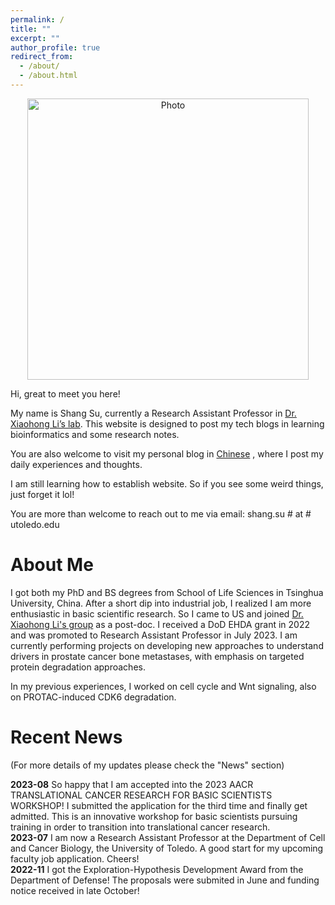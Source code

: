 ```yaml
---
permalink: /
title: ""
excerpt: ""
author_profile: true
redirect_from: 
  - /about/
  - /about.html
---
```


<p align="center">
  <img src="https://sushang-thu.github.io/files/Shang_in_Miami.jpg?raw=true" alt="Photo" style="width: 450px;"/> 
</p>


<p>Hi, great to meet you here!</p>
<p>My name is Shang Su, currently a Research Assistant Professor in <a href="https://xiaohonglilab.com/">Dr. Xiaohong Li’s lab</a>. This website is designed to post my tech blogs in learning bioinformatics and some research notes.</p>
<p>You are also welcome to visit my personal blog in <a href="https://sushang.life/">Chinese</a> , where I post my daily experiences and thoughts.</p>
<p>I am still learning how to establish website. So if you see some weird things, just forget it lol!</p>
<p>You are more than welcome to reach out to me via email: shang.su # at # utoledo.edu</p>

# About Me

I got both my PhD and BS degrees from School of Life Sciences in Tsinghua University, China. After a short dip into industrial job, I realized I am more enthusiastic in basic scientific research. So I came to US and joined <a href="https://xiaohonglilab.com/">Dr. Xiaohong Li's group</a> as a post-doc. I received a DoD EHDA grant in 2022 and was promoted to Research Assistant Professor in July 2023.
I am currently performing projects on developing new approaches to understand drivers in prostate cancer bone metastases, with emphasis on targeted protein degradation approaches.

In my previous experiences, I worked on cell cycle and Wnt signaling, also on PROTAC-induced CDK6 degradation.



# Recent News

(For more details of my updates please check the "News" section)

<strong>2023-08</strong> So happy that I am accepted into the 2023 AACR TRANSLATIONAL CANCER RESEARCH FOR BASIC SCIENTISTS WORKSHOP! I submitted the application for the third time and finally get admitted. This is an innovative workshop for basic scientists pursuing training in order to transition into translational cancer research.<br>
<strong>2023-07</strong> I am now a Research Assistant Professor at the Department of Cell and Cancer Biology, the University of Toledo. A good start for my upcoming faculty job application. Cheers! <br>
<strong>2022-11</strong>  I got the Exploration-Hypothesis Development Award from the Department of Defense! The proposals were submited in June and funding notice received in late October!




